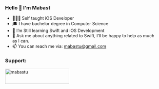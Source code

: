 ### Hello 👋 I'm Mabast

- 🧑🏻‍💻 Self taught iOS Developer
- 🎓 I have bachelor degree in Computer Science
- 🌱 I’m Still learning Swift and iOS Development
- 💬 Ask me about anything related to Swift, I'll be happy to help as much as I can.
- 📫 You can reach me via: mabastu@gmail.com


<h3 align="left">Support:</h3>
<p><a href="https://www.buymeacoffee.com/mabastu"> <img align="left" src="https://cdn.buymeacoffee.com/buttons/v2/default-yellow.png" height="50" width="210" alt="mabastu" /></a></p><br><br>
